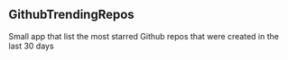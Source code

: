 ## GithubTrendingRepos
Small app that list the most starred Github repos that were created in the last 30 days
